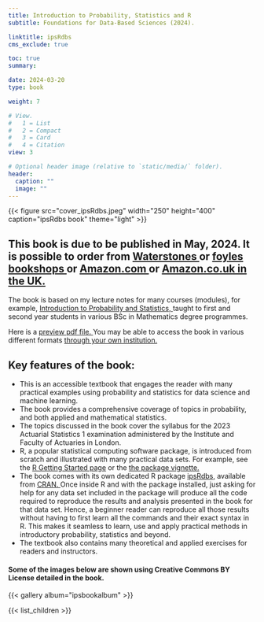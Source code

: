 ```yaml
---
title: Introduction to Probability, Statistics and R
subtitle: Foundations for Data-Based Sciences (2024).   

linktitle: ipsRdbs
cms_exclude: true

toc: true
summary: 

date: 2024-03-20
type: book

weight: 7

# View.
#   1 = List
#   2 = Compact
#   3 = Card
#   4 = Citation
view: 3

# Optional header image (relative to `static/media/` folder).
header:
  caption: ""
  image: ""
---
```


{{< figure src="cover_ipsRdbs.jpeg" width="250" height="400" caption="ipsRdbs book" theme="light" >}}

<h2> This book is due to be published  in May, 2024. It is possible to order from  
<a href="https://www.waterstones.com/book/introduction-to-probability-statistics-and-r/sujit-k-sahu/9783031378645">  Waterstones </a>  or
<a href="https://www.foyles.co.uk/book/introduction-to-probability-statistics-and-r/sujit-k-sahu/9783031378645"> foyles bookshops </a>  or
<a href="https://www.amazon.com/Introduction-Probability-Statistics-Foundations-Data-Based/dp/3031378644/ref=sr_1_9?crid=1RJ2IRPKDNIPQ&dib=eyJ2IjoiMSJ9.EeHNUwCPC6hUERkoYK3e96D9zzcyyRECNegYO-4_I_w1oQuexD8zxT5CC7jIrBtNb9e_2uPlUaisxd1EyFqOQ1C0s37ouJffIdXKb9t9JHtQSP6e5BcwrfN-RCx6SPtlkAPlit27t7-9qZeg3vqlocsNKAEhFWOhbG3-0bdmPNdEpJNpgUWs1EVuAFfC9waTakndlivBcbmF4fl3lDhHvHNAPzCxLYCYcJjpA7Rq3IA.XGN5h2li9HOJv88G401nWx8lJdvGduyvAoSJJWjK6js&dib_tag=se&keywords=introduction+to+probability+and+statistics&qid=1711893475&sprefix=Introduction+to+Pr%2Caps%2C86&sr=8-9"> Amazon.com </a> or  <a href="https://www.amazon.co.uk/Introduction-Probability-Statistics-Foundations-Data-Based/dp/3031378644/ref=sr_1_9?crid=1RJ2IRPKDNIPQ&dib=eyJ2IjoiMSJ9.EeHNUwCPC6hUERkoYK3e96D9zzcyyRECNegYO-4_I_w1oQuexD8zxT5CC7jIrBtNb9e_2uPlUaisxd1EyFqOQ1C0s37ouJffIdXKb9t9JHtQSP6e5BcwrfN-RCx6SPtlkAPlit27t7-9qZeg3vqlocsNKAEhFWOhbG3-0bdmPNdEpJNpgUWs1EVuAFfC9waTakndlivBcbmF4fl3lDhHvHNAPzCxLYCYcJjpA7Rq3IA.XGN5h2li9HOJv88G401nWx8lJdvGduyvAoSJJWjK6js&dib_tag=se&keywords=introduction+to+probability+and+statistics&qid=1711893475&sprefix=Introduction+to+Pr%2Caps%2C86&sr=8-9"> Amazon.co.uk in the UK. </a>
</h2>
The book is based on my lecture notes </a> for many courses (modules), for example, <a href="https://www.sujitsahu.com/teach/2020_math1024.pdf"> Introduction to Probability and Statistics, </a> taught to first and second year students in various BSc in Mathematics degree programmes.   
<p>
Here is a <a href="https://www.sujitsahu.com//ipsRdbs/Intro_book_preview_Sahu.pdf"> preview pdf file. </a> You may be able to access the book in various different formats 
<a href="https://wayf.springernature.com/?redirect_uri=https%3A%2F%2Flink.springer.com%2Fbook%2F10.1007%2F978-3-031-37865-2%3F_gl%3D1*17rnx1i*_up*MQ..%26gclid%3DCj0KCQjw2a6wBhCVARIsABPeH1vT1jB8a8B-8flWTBxuryQYtkto1SFKqS2SNTzhL8FutIK7z72FYx4aAsTpEALw_wcB"> through your own institution. </a>

<h2>  Key features of the book: </h2>

<ul>
<li> This is an accessible textbook that engages the reader with many practical examples using probability and statistics for data science and machine learning. 
</li>
<li>The book provides a comprehensive coverage of topics in probability,  and both applied and mathematical statistics.
</li>
<li> The topics discussed in the book cover the syllabus for the 2023 Actuarial Statistics 1 examination administered by the Institute and Faculty of Actuaries in London.
</li>
<li> R, a popular statistical computing software package,  is introduced from scratch and illustrated with many practical data sets.  
For example, see the <a href="Part1.html"> R Getting Started page</a> or the 
<a href="vignette_full.html"> the package vignette. </a>   
</li>
<li>The book comes with its own dedicated R package 
<a href="https://CRAN.R-project.org/package=ipsRdbs"> ipsRdbs,</a> available from <a href="https://CRAN.R-project.org/"> CRAN. </a>  
Once inside R and with the package installed, just asking for help for any data set included in the package  will produce all the code required to reproduce the results and analysis presented in the book for that data set. Hence, a beginner reader can reproduce all those results without having to first learn all the commands and their exact syntax in R. This makes it seamless to learn, use and apply practical methods in introductory probability, statistics and beyond. 

<li>The textbook also contains many theoretical and applied exercises for readers and instructors. 

</ul>

<h4> Some of the images below are shown using Creative Commons BY License detailed in the book. </h4>

{{< gallery album="ipsbookalbum" >}}

{{< list_children >}} 

